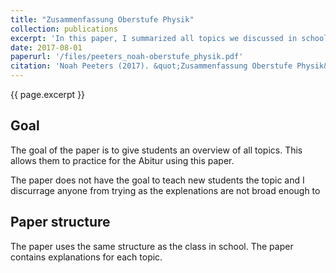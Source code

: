```yaml
---
title: "Zusammenfassung Oberstufe Physik"
collection: publications
excerpt: 'In this paper, I summarized all topics we discussed in school in physics.'
date: 2017-08-01
paperurl: '/files/peeters_noah-oberstufe_physik.pdf'
citation: 'Noah Peeters (2017). &quot;Zusammenfassung Oberstufe Physik&quot;'
---
```


{{ page.excerpt }}

## Goal

The goal of the paper is to give students an overview of all topics. This allows them to practice for the Abitur using this paper.

The paper does not have the goal to teach new students the topic and I discurrage anyone from trying as the explenations are not broad enough to

## Paper structure

The paper uses the same structure as the class in school. The paper contains explanations for each topic.
